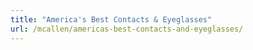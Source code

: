 ```yaml
---
title: "America's Best Contacts & Eyeglasses"
url: /mcallen/americas-best-contacts-and-eyeglasses/
---
```

